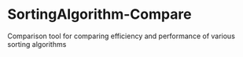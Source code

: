 # SortingAlgorithm-Compare
Comparison tool for comparing efficiency and performance of various sorting algorithms
